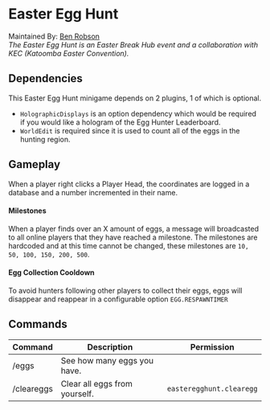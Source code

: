 # Easter Egg Hunt
Maintained By: [Ben Robson](https://github.com/benrobson) <br>
<i>The Easter Egg Hunt is an Easter Break Hub event and a collaboration with KEC (Katoomba Easter Convention).</i>

## Dependencies
This Easter Egg Hunt minigame depends on 2 plugins, 1 of which is optional.<br>
- `HolographicDisplays` is an option dependency which would be required if you would like a hologram of the Egg Hunter Leaderboard.
- `WorldEdit` is required since it is used to count all of the eggs in the hunting region.

## Gameplay
When a player right clicks a Player Head, the coordinates are logged in a database and a number incremented in their name.

#### Milestones
When a player finds over an X amount of eggs, a message will broadcasted to all online players that they have reached a milestone.
The milestones are hardcoded and at this time cannot be changed, these milestones are `10, 50, 100, 150, 200, 500`.

#### Egg Collection Cooldown
To avoid hunters following other players to collect their eggs, eggs will disappear and reappear in a configurable option `EGG.RESPAWNTIMER`

## Commands
| Command        | Description                            | Permission                |
|----------------|----------------------------------------|---------------------------|
| /eggs          | See how many eggs you have.            |                           |
| /cleareggs     | Clear all eggs from yourself.          | `easteregghunt.clearegg`  |
